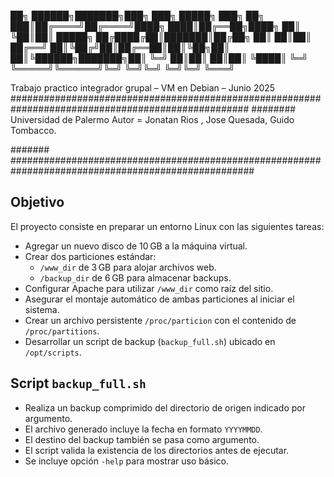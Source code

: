  ██╗ ██████╗███████╗███╗   ███╗ █████╗ ███╗   ██╗
███║██╔════╝██╔════╝████╗ ████║██╔══██╗████╗  ██║
╚██║██║     █████╗  ██╔████╔██║███████║██╔██╗ ██║
 ██║██║     ██╔══╝  ██║╚██╔╝██║██╔══██║██║╚██╗██║
 ██║╚██████╗███████╗██║ ╚═╝ ██║██║  ██║██║ ╚████║
 ╚═╝ ╚═════╝╚══════╝╚═╝     ╚═╝╚═╝  ╚═╝╚═╝  ╚═══╝

Trabajo practico integrador grupal – VM en Debian – Junio 2025
###################################################################################################
########
Universidad de Palermo
Autor = Jonatan Rios , Jose Quesada, Guido Tombacco.

#######
####################################################################################################
## Objetivo

El proyecto consiste en preparar un entorno Linux con las siguientes tareas:

- Agregar un nuevo disco de 10 GB a la máquina virtual.
- Crear dos particiones estándar:
  - `/www_dir` de 3 GB para alojar archivos web.
  - `/backup_dir` de 6 GB para almacenar backups.
- Configurar Apache para utilizar `/www_dir` como raíz del sitio.
- Asegurar el montaje automático de ambas particiones al iniciar el sistema.
- Crear un archivo persistente `/proc/particion` con el contenido de `/proc/partitions`.
- Desarrollar un script de backup (`backup_full.sh`) ubicado en `/opt/scripts`.

## Script `backup_full.sh`

- Realiza un backup comprimido del directorio de origen indicado por argumento.
- El archivo generado incluye la fecha en formato `YYYYMMDD`.
- El destino del backup también se pasa como argumento.
- El script valida la existencia de los directorios antes de ejecutar.
- Se incluye opción `-help` para mostrar uso básico.

